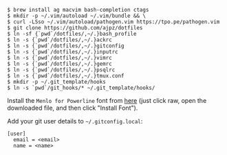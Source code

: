 ```
$ brew install ag macvim bash-completion ctags
$ mkdir -p ~/.vim/autoload ~/.vim/bundle && \
$ curl -LSso ~/.vim/autoload/pathogen.vim https://tpo.pe/pathogen.vim
$ git clone https://github.com/ajpz/dotfiles
$ ln -sf {`pwd`/dotfiles/,~/.}bash_profile
$ ln -s {`pwd`/dotfiles/,~/.}ackrc
$ ln -s {`pwd`/dotfiles/,~/.}gitconfig
$ ln -s {`pwd`/dotfiles/,~/.}inputrc
$ ln -s {`pwd`/dotfiles/,~/.}vimrc
$ ln -s {`pwd`/dotfiles/,~/.}gemrc
$ ln -s {`pwd`/dotfiles/,~/.}psqlrc
$ ln -s {`pwd`/dotfiles/,~/.}tmux.conf
$ mkdir -p ~/.git_template/hooks
$ ln -s `pwd`/git_hooks/* ~/.git_template/hooks/
```

Install the `Menlo for Powerline` font from [here](https://github.com/abertsch/Menlo-for-Powerline/blob/master/Menlo%20for%20Powerline.ttf) (just click raw, open the downloaded file, and then click "Install Font").

Add your git user details to `~/.gitconfig.local`:

```
[user]
  email = <email>
  name = <name>
```

